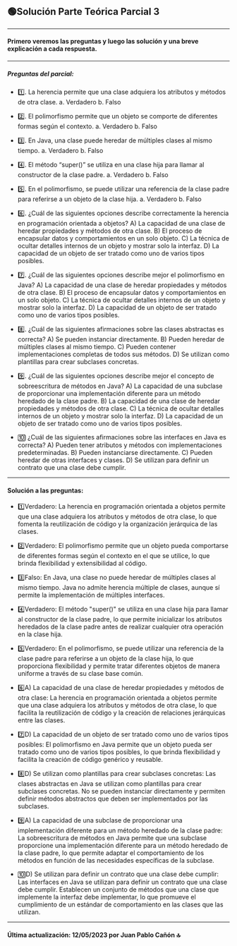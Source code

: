 ## 🟢Solución Parte Teórica Parcial 3
 ---
#### Primero veremos las preguntas y luego las solución y una breve explicación a cada respuesta.
---

##### Preguntas del parcial:

- 1️⃣. La herencia permite que una clase adquiera los atributos y métodos de otra clase.
 a. Verdadero
 b. Falso

- 2️⃣. El polimorfismo permite que un objeto se comporte de diferentes formas según el contexto.
 a. Verdadero
 b. Falso

- 3️⃣. En Java, una clase puede heredar de múltiples clases al mismo tiempo.
 a. Verdadero
 b. Falso

- 4️⃣. El método “super()” se utiliza en una clase hija para llamar al constructor de la clase padre.
 a. Verdadero
 b. Falso

- 5️⃣. En el polimorfismo, se puede utilizar una referencia de la clase padre para referirse a un objeto de la clase hija.
 a. Verdadero
 b. Falso

- 6️⃣. ¿Cuál de las siguientes opciones describe correctamente la herencia en programación orientada a objetos?
 A) La capacidad de una clase de heredar propiedades y métodos de otra clase.
 B) El proceso de encapsular datos y comportamientos en un solo objeto.
 C) La técnica de ocultar detalles internos de un objeto y mostrar solo la interfaz.
 D) La capacidad de un objeto de ser tratado como uno de varios tipos posibles.

- 7️⃣. ¿Cuál de las siguientes opciones describe mejor el polimorfismo en Java?
 A) La capacidad de una clase de heredar propiedades y métodos de otra clase.
 B) El proceso de encapsular datos y comportamientos en un solo objeto.
 C) La técnica de ocultar detalles internos de un objeto y mostrar solo la interfaz.
 D) La capacidad de un objeto de ser tratado como uno de varios tipos posibles.

- 8️⃣. ¿Cuál de las siguientes afirmaciones sobre las clases abstractas es correcta?
 A) Se pueden instanciar directamente.
 B) Pueden heredar de múltiples clases al mismo tiempo.
 C) Pueden contener implementaciones completas de todos sus métodos.
 D) Se utilizan como plantillas para crear subclases concretas.

- 9️⃣. ¿Cuál de las siguientes opciones describe mejor el concepto de sobreescritura de métodos en Java?
 A) La capacidad de una subclase de proporcionar una implementación diferente
para un método heredado de la clase padre.
 B) La capacidad de una clase de heredar propiedades y métodos de otra clase.
 C) La técnica de ocultar detalles internos de un objeto y mostrar solo la interfaz.
 D) La capacidad de un objeto de ser tratado como uno de varios tipos posibles.

- 🔟️ ¿Cuál de las siguientes afirmaciones sobre las interfaces en Java es correcta?
 A) Pueden tener atributos y métodos con implementaciones predeterminadas.
 B) Pueden instanciarse directamente.
 C) Pueden heredar de otras interfaces y clases.
 D) Se utilizan para definir un contrato que una clase debe cumplir.
----
#### Solución a las preguntas:

- 1️⃣Verdadero: La herencia en programación orientada a objetos permite que una clase adquiera los atributos y métodos de otra clase, lo que fomenta la reutilización de código y la organización jerárquica de las clases.

- 2️⃣Verdadero: El polimorfismo permite que un objeto pueda comportarse de diferentes formas según el contexto en el que se utilice, lo que brinda flexibilidad y extensibilidad al código.

- 3️⃣Falso: En Java, una clase no puede heredar de múltiples clases al mismo tiempo. Java no admite herencia múltiple de clases, aunque sí permite la implementación de múltiples interfaces.

- 4️⃣Verdadero: El método "super()" se utiliza en una clase hija para llamar al constructor de la clase padre, lo que permite inicializar los atributos heredados de la clase padre antes de realizar cualquier otra operación en la clase hija.

- 5️⃣Verdadero: En el polimorfismo, se puede utilizar una referencia de la clase padre para referirse a un objeto de la clase hija, lo que proporciona flexibilidad y permite tratar diferentes objetos de manera uniforme a través de su clase base común.

- 6️⃣A) La capacidad de una clase de heredar propiedades y métodos de otra clase: La herencia en programación orientada a objetos permite que una clase adquiera los atributos y métodos de otra clase, lo que facilita la reutilización de código y la creación de relaciones jerárquicas entre las clases.

- 7️⃣D) La capacidad de un objeto de ser tratado como uno de varios tipos posibles: El polimorfismo en Java permite que un objeto pueda ser tratado como uno de varios tipos posibles, lo que brinda flexibilidad y facilita la creación de código genérico y reusable.

- 8️⃣D) Se utilizan como plantillas para crear subclases concretas: Las clases abstractas en Java se utilizan como plantillas para crear subclases concretas. No se pueden instanciar directamente y permiten definir métodos abstractos que deben ser implementados por las subclases.

- 9️⃣A) La capacidad de una subclase de proporcionar una implementación diferente para un método heredado de la clase padre: La sobreescritura de métodos en Java permite que una subclase proporcione una implementación diferente para un método heredado de la clase padre, lo que permite adaptar el comportamiento de los métodos en función de las necesidades específicas de la subclase.

- 🔟D) Se utilizan para definir un contrato que una clase debe cumplir: Las interfaces en Java se utilizan para definir un contrato que una clase debe cumplir. Establecen un conjunto de métodos que una clase que implemente la interfaz debe implementar, lo que promueve el cumplimiento de un estándar de comportamiento en las clases que las utilizan.

----

#### Última actualización: 12/05/2023 por Juan Pablo Cañón 🔝
